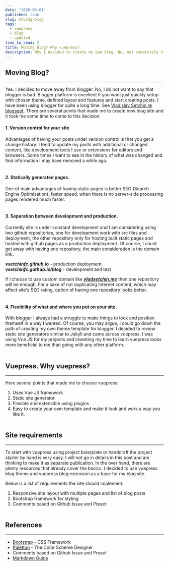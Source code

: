 ```yaml
---
date: "2020-06-01"
published: true
slug: moving-blog
tags:
  - vuepress
  - blog
  - updated
time_to_read: 2
title: Moving Blog? Why vuepress?
description: Why I decided to create my own blog. No, not completely from scratch...
---
```


## Moving Blog?

---

Yes. I decided to move away from blogger. No, I do not want to say that blogger is bad. Blogger platform is excellent if you want just quickly setup with chosen theme, defined layout and features and start creating posts. I have been using blogger for quite a long time. See [Vladislav Setchin @ blogspot](https://software-development-toolbox.blogspot.com/). There are several points that made me to create new blog site and it took me some time to come to this decision:
<br/>

#### 1. Version control for your site

Advantages of having your posts under version control is that you get a change history. I tend to update my posts with additional or changed content, like development tools I use or extensions for editors and browsers. Some times I want to see in the history of what was changed and find information I may have removed a while ago.
<br/>
<br/>

#### 2. Statically generated pages.

One of main advantages of having static pages is better SEO (Search Engine Optimisation), faster speed, when there is no server-side processing pages rendered much faster.
<br/>
<br/>

#### 3. Separation between development and production.

Currently site is under constant development and I am considering using two github repositories, one for development work with src files and deployment, the other repository only for hosting built static pages and hosted with github pages as a production deployment. Of course, I could get away with having one repository, the main consideration is the domain link.

**_vsetchinfc.github.io_** - production deployment  
**_vsetchinfc.guthub.io/blog_** - development and test

If I choose to use custom domain like **_[vladsetchin.me](http://vladsetchin.me)_** then one repository will be enough. For a sake of not duplicating Internet content, which may affect site's SEO rating, option of having one repository looks better.
<br/>
<br/>

#### 4. Flexibility of what and where you put on your site.

With blogger I always had a struggle to make things to look and position themself in a way I wanted. Of course, you may argue, I could go down the path of creating my own theme template for blogger. I decided to review static site generators similar to Jekyll and came across vuepress. I was using Vue JS for my projects and investing my time to learn vuepress looks more beneficial to me than going with any other platform.
<br/>
<br/>

## Vuepress. Why vuepress?

---

Here several points that made me to choose vuepress:

1. Uses Vue JS framework
2. Static site generator
3. Flexible and extensible using plugins
4. Easy to create your own template and make it look and work a way you like it.
   <br/>
   <br/>

## Site requirements

---

To start with vuepress using project bolerplate or handcraft the project starter by hand is very easy. I will not go in details in this post and am thinking to make it as separate publication. In the over hand, there are plenty resources that already cover the basics. I decided to use vuepress blog theme and vuepress blog extension as a base for my blog site.

Below is a list of requirements the site should implement:

1. Responsive site layout with multiple pages and list of blog posts
2. Bootstrap framework for styling
3. Comments based on Github Issue and Preact
   <br/>
   <br/>

## References

---

- [Bootstrap](https://getbootstrap.com/) - CSS Framework
- [Paletton](http://paletton.com) - The Color Scheme Designer
- Comments based on Github Issue and Preact
- [Markdown Guide](https://www.markdownguide.org/)
